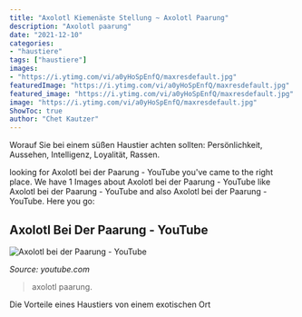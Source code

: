 ```yaml
---
title: "Axolotl Kiemenäste Stellung ~ Axolotl Paarung"
description: "Axolotl paarung"
date: "2021-12-10"
categories:
- "haustiere"
tags: ["haustiere"]
images:
- "https://i.ytimg.com/vi/a0yHoSpEnfQ/maxresdefault.jpg"
featuredImage: "https://i.ytimg.com/vi/a0yHoSpEnfQ/maxresdefault.jpg"
featured_image: "https://i.ytimg.com/vi/a0yHoSpEnfQ/maxresdefault.jpg"
image: "https://i.ytimg.com/vi/a0yHoSpEnfQ/maxresdefault.jpg"
ShowToc: true
author: "Chet Kautzer"
---
```



Worauf Sie bei einem süßen Haustier achten sollten: Persönlichkeit, Aussehen, Intelligenz, Loyalität, Rassen.

	

		
looking for Axolotl bei der Paarung - YouTube you've came to the right place. We have 1 Images about Axolotl bei der Paarung - YouTube like Axolotl bei der Paarung - YouTube and also Axolotl bei der Paarung - YouTube. Here you go:
		
    
## Axolotl Bei Der Paarung - YouTube

<img loading=lazy src="https://i.ytimg.com/vi/a0yHoSpEnfQ/maxresdefault.jpg" onerror="this.onerror=null;this.src='https://tse3.mm.bing.net/th?id=OIP.JrxWxapoLt75XmsIq_jxWwHaEK&amp;pid=15.1';" alt="Axolotl bei der Paarung - YouTube">

_Source: youtube.com_

>axolotl paarung. 

	

Die Vorteile eines Haustiers von einem exotischen Ort

